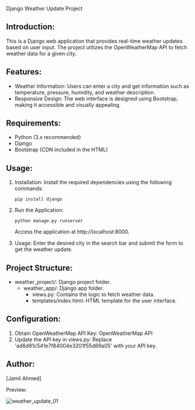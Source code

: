 Django Weather Update Project

Introduction:
---------------
This is a Django web application that provides real-time weather updates based on user input. The project utilizes the OpenWeatherMap API to fetch weather data for a given city.

Features:
---------------
- Weather Information: Users can enter a city and get information such as temperature, pressure, humidity, and weather description.
- Responsive Design: The web interface is designed using Bootstrap, making it accessible and visually appealing.

Requirements:
---------------
- Python (3.x recommended)
- Django
- Bootstrap (CDN included in the HTML)

Usage:
---------------
1. Installation: Install the required dependencies using the following commands:
    ```
    pip install django
    ```

2. Run the Application:
    ```
    python manage.py runserver
    ```
    Access the application at http://localhost:8000.

3. Usage: Enter the desired city in the search bar and submit the form to get the weather update.

Project Structure:
---------------
- weather_project/: Django project folder.
  - weather_app/: Django app folder.
    - views.py: Contains the logic to fetch weather data.
    - templates/index.html: HTML template for the user interface.

Configuration:
---------------
1. Obtain OpenWeatherMap API Key: OpenWeatherMap API
2. Update the API key in views.py: Replace 'ad6d91c541e7f84004e3201f55d89a05' with your API key.

Author:
---------------
[Jamil Ahmed]

Preview:



![weather_update_01](https://github.com/JamilAhmed00/Get-Your-Weather-Info/assets/95686803/51e533b8-cb76-4b74-a6f4-069c602e070b)



